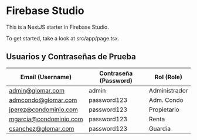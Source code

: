 # Firebase Studio

This is a NextJS starter in Firebase Studio.

To get started, take a look at src/app/page.tsx.

## Usuarios y Contraseñas de Prueba

| Email (Username)       | Contraseña (Password) | Rol (Role)          |
|------------------------|-----------------------|---------------------|
| admin@glomar.com       | admin                 | Administrador       |
| admcondo@glomar.com    | password123           | Adm. Condo          |
| jperez@condominio.com  | password123           | Propietario         |
| mgarcia@condominio.com | password123           | Renta               |
| csanchez@glomar.com    | password123           | Guardia             |
